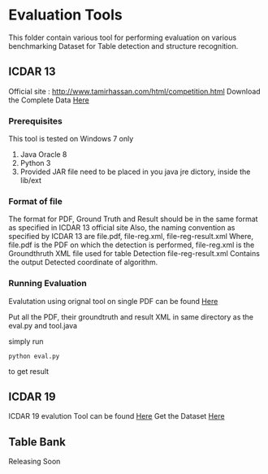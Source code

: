 # Evaluation Tools

This folder contain various tool for performing evaluation on various benchmarking Dataset for Table detection and structure
recognition.

## ICDAR 13

Official site : http://www.tamirhassan.com/html/competition.html
Download the Complete Data [Here](http://www.tamirhassan.com/html/files/icdar2013-competition-dataset-with-gt.zip)

### Prerequisites

This tool is tested on Windows 7 only
1. Java Oracle 8
2. Python 3
3. Provided JAR file need to be placed in you java jre dictory, inside the lib/ext

### Format of file 

The format for PDF, Ground Truth and Result should be in the same format as specified in ICDAR 13 official site
Also, the naming convention as specified by ICDAR 13 are
file.pdf, file-reg.xml, file-reg-result.xml 
Where, file.pdf is the PDF on which the detection is performed, 
file-reg.xml is the Groundthruth XML file used for table Detection
file-reg-result.xml Contains the output Detected coordinate of algorithm.


### Running Evaluation

Evalutation using orignal tool on single PDF can be found [Here](https://github.com/tamirhassan/dataset-tools)

Put all the PDF, their groundtruth and result XML in same directory as 
the eval.py and tool.java

simply run
```
python eval.py
```
to get result 


## ICDAR 19

ICDAR 19 evalution Tool can be found [Here](https://github.com/cndplab-founder/ICDAR2019_cTDaR)
Get the Dataset [Here](https://github.com/cndplab-founder/ICDAR2019_cTDaR)

## Table Bank

Releasing Soon
